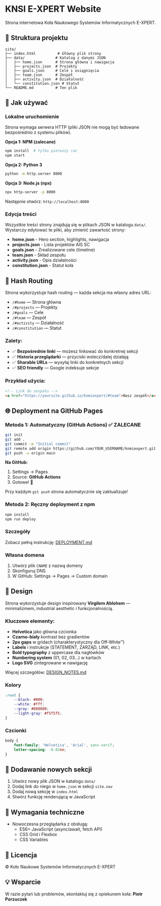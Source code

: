 # KNSI E-XPERT Website

Strona internetowa Koła Naukowego Systemów Informatycznych E-XPERT.

## 📁 Struktura projektu

```
site/
├── index.html          # Główny plik strony
├── data/              # Katalog z danymi JSON
│   ├── home.json      # Strona główna i nawigacja
│   ├── projects.json  # Projekty
│   ├── goals.json     # Cele i osiągnięcia
│   ├── team.json      # Zespół
│   ├── activity.json  # Działalność
│   └── constitution.json # Statut
└── README.md          # Ten plik
```

## 🚀 Jak używać

### Lokalne uruchomienie

Strona wymaga serwera HTTP (pliki JSON nie mogą być ładowane bezpośrednio z systemu plików).

**Opcja 1: NPM (zalecane)**
```bash
npm install  # tylko pierwszy raz
npm start
```

**Opcja 2: Python 3**
```bash
python -m http.server 8000
```

**Opcja 3: Node.js (npx)**
```bash
npx http-server -p 8000
```

Następnie otwórz: `http://localhost:8000`

### Edycja treści

Wszystkie treści strony znajdują się w plikach JSON w katalogu `data/`. Wystarczy edytować te pliki, aby zmienić zawartość strony:

- **home.json** - Hero section, highlights, nawigacja
- **projects.json** - Lista projektów AIS SC
- **goals.json** - Zrealizowane cele (timeline)
- **team.json** - Skład zespołu
- **activity.json** - Opis działalności
- **constitution.json** - Statut koła

## 🔗 Hash Routing

Strona wykorzystuje hash routing — każda sekcja ma własny adres URL:

- `/#home` — Strona główna
- `/#projects` — Projekty
- `/#goals` — Cele
- `/#team` — Zespół
- `/#activity` — Działalność
- `/#constitution` — Statut

### Zalety:
- ✅ **Bezpośrednie linki** — możesz linkować do konkretnej sekcji
- ✅ **Historia przeglądarki** — przyciski wstecz/dalej działają
- ✅ **Sharable URLs** — wysyłaj linki do konkretnych sekcji
- ✅ **SEO friendly** — Google indeksuje sekcje

### Przykład użycia:
```html
<!-- Link do zespołu -->
<a href="https://yoursite.github.io/knmiexpert/#team">Nasz zespół</a>
```

## 🌐 Deployment na GitHub Pages

### Metoda 1: Automatyczny (GitHub Actions) ✅ ZALECANE

```bash
git init
git add .
git commit -m "Initial commit"
git remote add origin https://github.com/YOUR_USERNAME/knmiexpert.git
git push -u origin main
```

**Na GitHub:**
1. Settings → Pages
2. Source: **GitHub Actions**
3. Gotowe! 🎉

Przy każdym `git push` strona automatycznie się zaktualizuje!

### Metoda 2: Ręczny deployment z npm

```bash
npm install
npm run deploy
```

### Szczegóły

Zobacz pełną instrukcję: [DEPLOYMENT.md](DEPLOYMENT.md)

### Własna domena

1. Utwórz plik `CNAME` z nazwą domeny
2. Skonfiguruj DNS
3. W GitHub: Settings → Pages → Custom domain

## 🎨 Design

Strona wykorzystuje design inspirowany **Virgilem Ablohem** — minimalizmem, industrial aesthetic i funkcjonalnością.

### Kluczowe elementy:
- **Helvetica** jako główna czcionka
- **Czarno-biały** kontrast bez gradientów
- **2px gaps** w gridach (charakterystyczny dla Off-White™)
- **Labels** i instrukcje (STATEMENT, ZARZĄD, LINK, etc.)
- **Bold typography** z uppercase dla nagłówków
- **Numbering system** (01, 02, 03...) w kartach
- **Logo SVG** zintegrowane w nawigację

Więcej szczegółów: [DESIGN_NOTES.md](DESIGN_NOTES.md)

### Kolory

```css
:root {
    --black: #000;
    --white: #fff;
    --gray: #808080;
    --light-gray: #f5f5f5;
}
```

### Czcionki

```css
body {
    font-family: 'Helvetica', 'Arial', sans-serif;
    letter-spacing: -0.02em;
}
```

## 📝 Dodawanie nowych sekcji

1. Utwórz nowy plik JSON w katalogu `data/`
2. Dodaj link do niego w `home.json` w sekcji `site.nav`
3. Dodaj nową sekcję w `index.html`
4. Stwórz funkcję renderującą w JavaScript

## 🔧 Wymagania techniczne

- Nowoczesna przeglądarka z obsługą:
  - ES6+ JavaScript (async/await, fetch API)
  - CSS Grid i Flexbox
  - CSS Variables

## 📄 Licencja

© Koło Naukowe Systemów Informatycznych E-XPERT

## 💡 Wsparcie

W razie pytań lub problemów, skontaktuj się z opiekunem koła: **Piotr Porzuczek**
